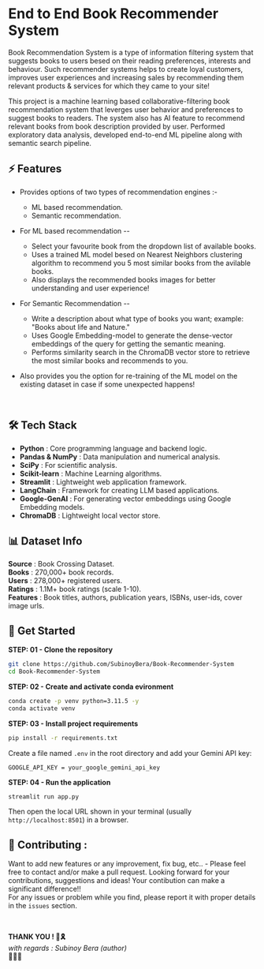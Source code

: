 # End to End Book Recommender System

Book Recommendation System is a type of information filtering system that suggests books to users besed on their reading preferences, interests and behaviour. Such recommender systems helps to create loyal customers, improves user experiences and increasing sales by recommending them relevant products & services for which they came to your site!

This project is a machine learning based collaborative-filtering book recommendation system that leverges user behavior and preferences to suggest books to readers. The system also has AI feature to recommend relevant books from book description provided by user. Performed exploratory data analysis, developed end-to-end ML pipeline along with semantic search pipeline.
<br>

## ⚡ Features
- Provides options of two types of recommendation engines :-
  * ML based recommendation.
  * Semantic recommendation.

- For ML based recommendation --
  * Select your favourite book from the dropdown list of available books.
  * Uses a trained ML model besed on Nearest Neighbors clustering algorithm to recommend you 5 most similar books from the avilable books.
  * Also displays the recommended books images for better understanding and user experience!

- For Semantic Recommendation --
  * Write a description about what type of books you want; example: "Books about life and Nature."
  * Uses Google Embedding-model to generate the dense-vector embeddings of the query for getting the semantic meaning.
  * Performs similarity search in the ChromaDB vector store to retrieve the most similar books and recommends to you.

- Also provides you the option for re-training of the ML model on the existing dataset in case if some unexpected happens! 
<br>

## 🛠️ Tech Stack
<ul>
    <li><b>Python</b> : Core programming language and backend logic.</li>
    <li><b>Pandas & NumPy</b> : Data manipulation and numerical analysis.</li>
    <li><b>SciPy</b> : For scientific analysis.</li>
    <li><b>Scikit-learn</b> : Machine Learning algorithms.</li>
    <li><b>Streamlit</b> : Lightweight web application framework.</li>
    <li><b>LangChain</b> : Framework for creating LLM based applications.</li>
    <li><b>Google-GenAI</b> : For generating vector embeddings using Google Embedding models.</li>
    <li><b>ChromaDB</b> : Lightweight local vector store.</li>
</ul>


## 📊 Dataset Info
<b>Source</b> : Book Crossing Dataset.<br>
<b>Books</b> : 270,000+ book records.<br>
<b>Users</b> : 278,000+ registered users.<br>
<b>Ratings</b> : 1.1M+ book ratings (scale 1-10).<br>
<b>Features</b> : Book titles, authors, publication years, ISBNs, user-ids, cover image urls.
<br>


## 🚀 Get Started

<b>STEP: 01 - Clone the repository</b>

```bash
git clone https://github.com/SubinoyBera/Book-Recommender-System
cd Book-Recommender-System
```

<b>STEP: 02 - Create and activate conda evironment</b>

```bash
conda create -p venv python=3.11.5 -y
conda activate venv
```

<b>STEP: 03 - Install project requirements</b>

```bash
pip install -r requirements.txt
```

Create a file named `.env` in the root directory and add your Gemini API key:

```env
GOOGLE_API_KEY = your_google_gemini_api_key
```

<b>STEP: 04 - Run the application</b>

```bash
streamlit run app.py
```
Then open the local URL shown in your terminal (usually `http://localhost:8501`) in a browser.
<br>

## 📌 Contributing :
Want to add new features or any improvement, fix bug, etc.. - Please feel free to contact and/or make a pull request. Looking forward for your contributions, suggestions and ideas! Your contibution can make a significant difference!!<br>
For any issues or problem while you find, please report it with proper details in the `issues` section.

<br>

<b>THANK YOU ! 🙏🎗️ </b>
<br>
*with regards : Subinoy Bera (author)* <br>
🧡🤍💚